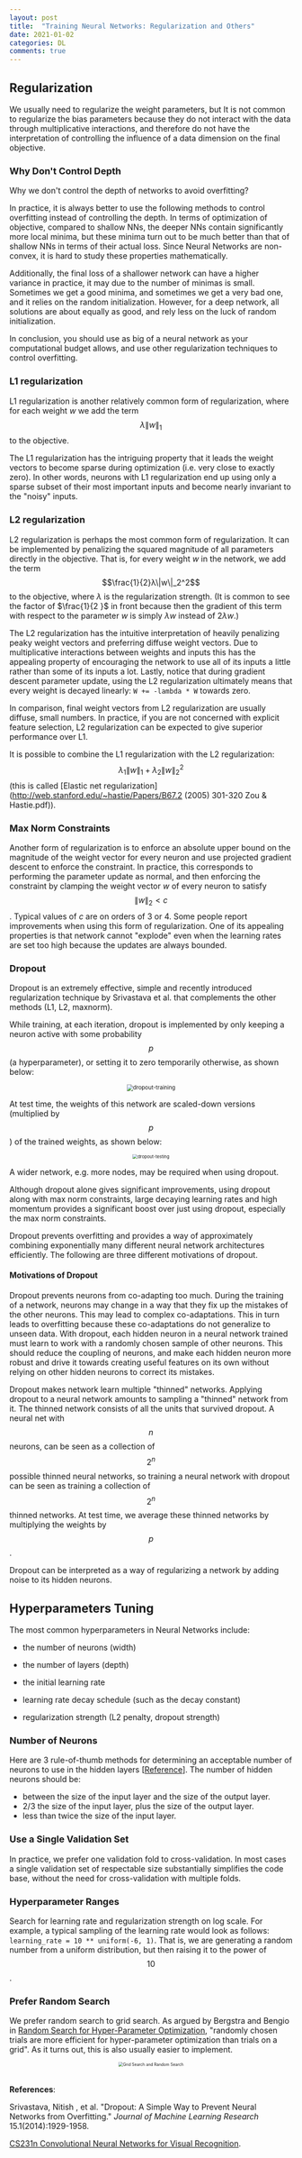 ```yaml
---
layout: post
title:  "Training Neural Networks: Regularization and Others"
date: 2021-01-02
categories: DL
comments: true
---
```


## Regularization

We usually need to regularize the weight parameters, but It is not common to regularize the bias parameters because they do not interact with the data through multiplicative interactions, and therefore do not have the interpretation of controlling the influence of a data dimension on the final objective. 

### Why Don't Control Depth

Why we don't control the depth of networks to avoid overfitting?

In practice, it is always better to use the following methods to control overfitting instead of controlling the depth. In terms of optimization of objective, compared to shallow NNs, the deeper NNs contain significantly more local minima, but these minima turn out to be much better than that of shallow NNs in terms of their actual loss. Since Neural Networks are non-convex, it is hard to study these properties mathematically. 

Additionally, the final loss of a shallower network can have a higher variance in practice, it may due to the number of minimas is small. Sometimes we get a good minima, and sometimes we get a very bad one, and it relies on the random initialization. However, for a deep network, all solutions are about equally as good, and rely less on the luck of random initialization. 

In conclusion, you should use as big of a neural network as your computational budget allows, and use other regularization techniques to control overfitting. 

### L1 regularization

L1 regularization is another relatively common form of regularization, where for each weight $w$ we add the term $$λ \| w \|_1$$ to the objective.

The L1 regularization has the intriguing property that it leads the weight vectors to become sparse during optimization (i.e. very close to exactly zero). In other words, neurons with L1 regularization end up using only a sparse subset of their most important inputs and become nearly invariant to the "noisy" inputs. 

### L2 regularization

L2 regularization is perhaps the most common form of regularization. It can be implemented by penalizing the squared magnitude of all parameters directly in the objective. That is, for every weight $w$ in the network, we add the term $$\frac{1}{2}λ\|w\|_2^2$$ to the objective, where $λ$ is the regularization strength. (It is common to see the factor of $\frac{1}{2
}$ in front because then the gradient of this term with respect to the parameter $w$ is simply $λw$ instead of $2λw$.) 

The L2 regularization has the intuitive interpretation of heavily penalizing peaky weight vectors and preferring diffuse weight vectors. Due to multiplicative interactions between weights and inputs this has the appealing property of encouraging the network to use all of its inputs a little rather than some of its inputs a lot. Lastly, notice that during gradient descent parameter update, using the L2 regularization ultimately means that every weight is decayed linearly: `W += -lambda * W` towards zero. 

In comparison, final weight vectors from L2 regularization are usually diffuse, small numbers. In practice, if you are not concerned with explicit feature selection, L2 regularization can be expected to give superior performance over L1. 

It is possible to combine the L1 regularization with the L2 regularization: $$λ_1 \| w \|_1 + λ_2 \| w \|_2^2$$ (this is called [Elastic net regularization](http://web.stanford.edu/~hastie/Papers/B67.2 (2005) 301-320 Zou & Hastie.pdf)). 

### Max Norm Constraints

Another form of regularization is to enforce an absolute upper bound on the magnitude of the weight vector for every neuron and use projected gradient descent to enforce the constraint. In practice, this corresponds to performing the parameter update as normal, and then enforcing the constraint by clamping the weight vector $w$ of every neuron to satisfy $$\|w\|_2<c$$. Typical values of $c$ are on orders of 3 or 4. Some people report improvements when using this form of regularization. One of its appealing properties is that network cannot "explode" even when the learning rates are set too high because the updates are always bounded.  

### Dropout

Dropout is an extremely effective, simple and recently introduced regularization technique by Srivastava et al. that complements the other methods (L1, L2, maxnorm). 

While training, at each iteration, dropout is implemented by only keeping a neuron active with some probability $$p$$ (a hyperparameter), or setting it to zero temporarily otherwise, as shown below:

<div style="text-align: center"> <img src="../pictures/dropout-training.jpeg" alt="dropout-training" style="zoom:70%;" /> </div>

At test time, the weights of this network are scaled-down versions (multiplied by $$p$$) of the trained weights, as shown below:

<div style="text-align: center"> <img src="../pictures/dropout-testing.png" alt="dropout-testing" style="zoom:55%;" /> </div>

A wider network, e.g. more nodes, may be required when using dropout.

Although dropout alone gives significant improvements, using dropout along with max norm constraints, large decaying learning rates and high momentum provides a significant boost over just using dropout, especially the max norm constraints. 

Dropout prevents overfitting and provides a way of approximately combining exponentially many different neural network architectures efficiently. The following are three different motivations of dropout.

#### Motivations of Dropout

Dropout prevents neurons from co-adapting too much. During the training of a network, neurons may change in a way that they fix up the mistakes of the other neurons. This may lead to complex co-adaptations. This in turn leads to overfitting because these co-adaptations do not generalize to unseen data. With dropout, each hidden neuron in a neural network trained must learn to work with a randomly chosen sample of other neurons. This should reduce the coupling of neurons, and make each hidden neuron more robust and drive it towards creating useful features on its own without relying on other hidden neurons to correct its mistakes.

Dropout makes network learn multiple "thinned" networks. Applying dropout to a neural network amounts to sampling a "thinned" network from it. The thinned network consists of all the units that survived dropout. A neural net with $$n$$ neurons, can be seen as a collection of $$2^n$$ possible thinned neural networks, so training a neural network with dropout can be seen as training a collection of $$2^n$$ thinned networks. At test time, we average these thinned networks by multiplying the weights by $$p$$. 

Dropout can be interpreted as a way of regularizing a network by adding noise to its hidden neurons. 

## Hyperparameters Tuning

The most common hyperparameters in Neural Networks include:

- the number of neurons (width)

- the number of layers (depth)

- the initial learning rate

- learning rate decay schedule (such as the decay constant)

- regularization strength (L2 penalty, dropout strength)

### Number of Neurons

Here are 3 rule-of-thumb methods for determining an acceptable number of neurons to use in the hidden layers [[Reference](https://www.heatonresearch.com/2017/06/01/hidden-layers.html)]. The number of hidden neurons should be: 

- between the size of the input layer and the size of the output layer.
- 2/3 the size of the input layer, plus the size of the output layer.
- less than twice the size of the input layer.

### Use a Single Validation Set

In practice, we prefer one validation fold to cross-validation. In most cases a single validation set of respectable size substantially simplifies the code base, without the need for cross-validation with multiple folds.

### Hyperparameter Ranges

Search for learning rate and regularization strength on log scale. For example, a typical sampling of the learning rate would look as follows: `learning_rate = 10 ** uniform(-6, 1)`. That is, we are generating a random number from a uniform distribution, but then raising it to the power of $$10$$. 

### Prefer Random Search

We prefer random search to grid search. As argued by Bergstra and Bengio in [Random Search for Hyper-Parameter Optimization](http://www.jmlr.org/papers/volume13/bergstra12a/bergstra12a.pdf), "randomly chosen trials are more efficient for hyper-parameter optimization than trials on a grid". As it turns out, this is also usually easier to implement. 

<div style="text-align: center"> <img src="../pictures/gridsearchbad.jpeg" alt="Grid Search and Random Search" style="zoom:50%;" /> </div>

<br>

**References**:

Srivastava, Nitish , et al. "Dropout: A Simple Way to Prevent Neural Networks from Overfitting." *Journal of Machine Learning Research* 15.1(2014):1929-1958.

[CS231n Convolutional Neural Networks for Visual Recognition](http://cs231n.github.io/).